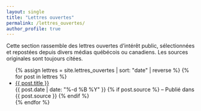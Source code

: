 ```yaml
---
layout: single
title: "Lettres ouvertes"
permalink: /lettres_ouvertes/
author_profile: true
---
```


<section class="lettres-ouvertes">
  <p class="intro">
    Cette section rassemble des lettres ouvertes d’intérêt public, sélectionnées et repostées depuis divers médias québécois ou canadiens. Les sources originales sont toujours citées.
  </p>

  <ul class="lettres-list">
    {% assign lettres = site.lettres_ouvertes | sort: "date" | reverse %}
    {% for post in lettres %}
      <li class="lettre-item">
        <a href="{{ post.url | relative_url }}">{{ post.title }}</a>
        <div class="lettre-meta">
          <span class="date">{{ post.date | date: "%-d %B %Y" }}</span>
          {% if post.source %}
            <span class="source"> – Publié dans {{ post.source }}</span>
          {% endif %}
        </div>
      </li>
    {% endfor %}
  </ul>
</section>